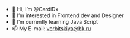 - 👋 Hi, I’m @CardiDx
- 👀 I’m interested in Frontend dev and Designer
- 🌱 I’m currently learning Java Script
- 📫 My E-mail: verbitskiya@bk.ru

<!---
CardiDx/CardiDx is a ✨ special ✨ repository because its `README.md` (this file) appears on your GitHub profile.
You can click the Preview link to take a look at your changes.
--->
